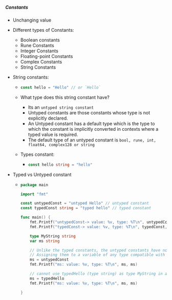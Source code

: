 ##### Constants

- Unchanging value

- Different types of Constants:
  - Boolean constants
  - Rune Constants
  - Integer Constants
  - Floating-point Constants
  - Complex Constants
  - String Constants
  
  

- String constants: 
  - ```go
    const hello = "Hello" // or `Hello`
    ```
  - What type does this string constant have?
    - Its an `untyped string constant`
    - Untyped constants are those constants whose type is not explicitly declared.
    - An Untyped constant has a default type which is the type to which the constant is implicitly converted in contexts where a typed value is required. 
    - The default type of an untyped constant is `bool, rune, int, float64, complex128 or string`
  
  - Types constant:
    - ```go
      const hello string = "hello"  
      ```  
      
- Typed vs Untyped constant
  - ```go
    package main
    
    import "fmt"
    
    const untypedConst = "untyped Hello" // untyped constant
    const typedConst string = "typed hello" // typed constant
    
    func main() {
        fmt.Printf("untypedConst-> value: %v, type: %T\n", untypedConst, untypedConst)
        fmt.Printf("typedConst-> value: %v, type: %T\n", typedConst, typedConst)
    
        type MyString string
        var ms string
    
        // Unlike the typed constants, the untyped constants have no type.
        // Assigning them to a variable of any type compatible with strings works without error
        ms = untypedConst
        fmt.Printf("ms: value: %v, type: %T\n", ms, ms)
    
        // cannot use typedHello (type string) as type MyString in assignment
        ms = typedHello
        fmt.Printf("ms: value: %v, type: %T\n", ms, ms)
    
    }
    ```
